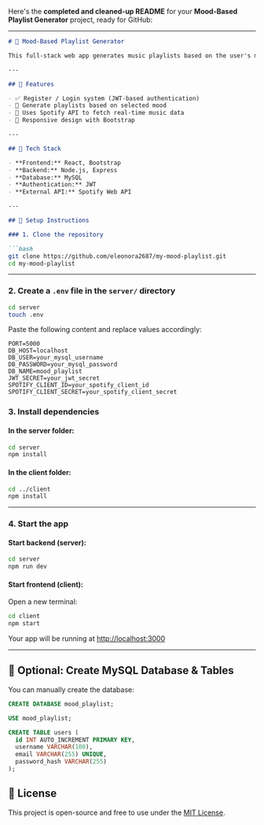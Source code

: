 Here's the **completed and cleaned-up README** for your **Mood-Based Playlist Generator** project, ready for GitHub:

---

````markdown
# 🎵 Mood-Based Playlist Generator

This full-stack web app generates music playlists based on the user's mood using the Spotify API. Built with **React**, **Node.js**, **Express**, and **MySQL**.

---

## 🚀 Features

- ✅ Register / Login system (JWT-based authentication)
- 🎯 Generate playlists based on selected mood
- 🔗 Uses Spotify API to fetch real-time music data
- 📱 Responsive design with Bootstrap

---

## 🧠 Tech Stack

- **Frontend:** React, Bootstrap
- **Backend:** Node.js, Express
- **Database:** MySQL
- **Authentication:** JWT
- **External API:** Spotify Web API

---

## 🔧 Setup Instructions

### 1. Clone the repository

```bash
git clone https://github.com/eleonora2687/my-mood-playlist.git
cd my-mood-playlist
````

---

### 2. Create a `.env` file in the `server/` directory

```bash
cd server
touch .env
```

Paste the following content and replace values accordingly:

```env
PORT=5000
DB_HOST=localhost
DB_USER=your_mysql_username
DB_PASSWORD=your_mysql_password
DB_NAME=mood_playlist
JWT_SECRET=your_jwt_secret
SPOTIFY_CLIENT_ID=your_spotify_client_id
SPOTIFY_CLIENT_SECRET=your_spotify_client_secret
```


### 3. Install dependencies

#### In the server folder:

```bash
cd server
npm install
```

#### In the client folder:

```bash
cd ../client
npm install
```

---

### 4. Start the app

#### Start backend (server):

```bash
cd server
npm run dev
```

#### Start frontend (client):

Open a new terminal:

```bash
cd client
npm start
```

Your app will be running at [http://localhost:3000](http://localhost:3000)

---

## 🧪 Optional: Create MySQL Database & Tables

You can manually create the database:

```sql
CREATE DATABASE mood_playlist;

USE mood_playlist;

CREATE TABLE users (
  id INT AUTO_INCREMENT PRIMARY KEY,
  username VARCHAR(100),
  email VARCHAR(255) UNIQUE,
  password_hash VARCHAR(255)
);
```


## 🤝 License

This project is open-source and free to use under the [MIT License](LICENSE).

```


